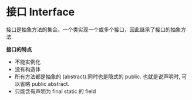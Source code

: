 # 接口 Interface

接口是抽象方法的集合。一个类实现一个或多个接口，因此继承了接口的抽象方法.

**接口的特点**

* 不能实例化
* 没有构造体
* 所有方法都是抽象的 (abstract).同时也是隐式的 public. 也就是说声明时, 可以省略 public abstract.
* 只能含有声明为 final static 的 field
